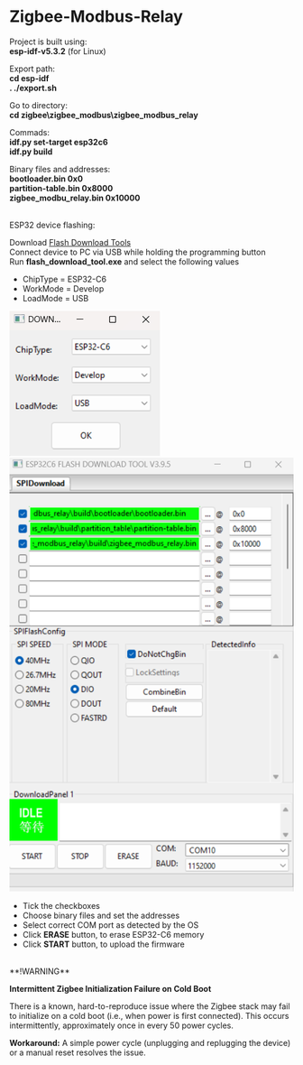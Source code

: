 # Zigbee-Modbus-Relay

Project is built using: <br>
**esp-idf-v5.3.2** (for Linux) <br>

Export path: <br>
**cd esp-idf** <br>
**. ./export.sh**

Go to directory: <br>
**cd zigbee\zigbee_modbus\zigbee_modbus_relay** <br>

Commads: <br>
**idf.py set-target esp32c6** <br>
**idf.py build** <br>


Binary files and addresses: <br>
**bootloader.bin 0x0** <br>
**partition-table.bin 0x8000** <br>
**zigbee_modbu_relay.bin 0x10000**

<br>
ESP32 device flashing: <br>

Download [Flash Download Tools](https://www.espressif.com/en/support/download/other-tools) <br>
Connect device to PC via USB while holding the programming button <br>
Run **flash_download_tool.exe** and select the following values <br>

* ChipType = ESP32-C6
* WorkMode = Develop
* LoadMode = USB

![setup_1](pictures/flash_download_tool_1.png) <br>
![setup_2](pictures/flash_download_tool_2.png) <br>

* Tick the checkboxes
* Choose binary files and set the addresses
* Select correct COM port as detected by the OS
* Click **ERASE** button, to erase ESP32-C6 memory
* Click **START** button, to upload the firmware

<br>
**!WARNING**

**Intermittent Zigbee Initialization Failure on Cold Boot**

There is a known, hard-to-reproduce issue where the Zigbee stack may fail to initialize on a cold boot (i.e., when power is first connected). This occurs intermittently, approximately once in every 50 power cycles.

**Workaround:** A simple power cycle (unplugging and replugging the device) or a manual reset resolves the issue.

